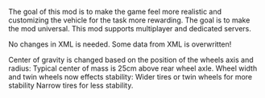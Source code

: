 The goal of this mod is to make the game feel more realistic and
customizing the vehicle for the task more rewarding.
The goal is to make the mod universal.
This mod supports multiplayer and dedicated servers.

No changes in XML is needed. Some data from XML is overwritten!

Center of gravity is changed based on the position of the wheels axis and radius:
Typical center of mass is 25cm above rear wheel axle.
Wheel width and twin wheels now effects stability:
Wider tires or twin wheels for more stability
Narrow tires for less stability.
